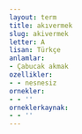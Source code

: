 ```yaml
---
layout: term
title: akıvermek
slug: akivermek
letter: A
lisan: Türkçe
anlamlar:
- Çabucak akmak
ozellikler:
- - nesnesiz
ornekler:
- - ''
orneklerkaynak:
- - ''
---
```

